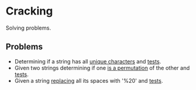 # Cracking
Solving problems.

## Problems
- Determining if a string has all [unique characters](https://github.com/xenoteo/Cracking/blob/master/src/main/java/com/xenoteo/uniqueCharsInString/Solution.java) and [tests](https://github.com/xenoteo/Cracking/blob/master/src/test/java/com/xenoteo/uniqueCharsInString/SolutionTest.java).
- Given two strings determining if one [is a permutation](https://github.com/xenoteo/Cracking/blob/master/src/main/java/com/xenoteo/stringPermutation/Solution.java) of the other and [tests](https://github.com/xenoteo/Cracking/blob/master/src/test/java/com/xenoteo/stringPermutation/SolutionTest.java).
- Given a string [replacing](https://github.com/xenoteo/Cracking/blob/master/src/main/java/com/xenoteo/URLify/Solution.java) all its spaces with '%20' and [tests](https://github.com/xenoteo/Cracking/blob/master/src/test/java/com/xenoteo/URLify/SolutionTest.java).
